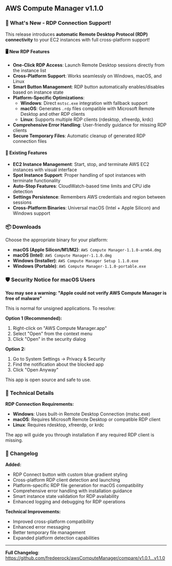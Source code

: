## AWS Compute Manager v1.1.0

### 🎉 What's New - RDP Connection Support!

This release introduces **automatic Remote Desktop Protocol (RDP) connectivity** to your EC2 instances with full cross-platform support!

#### 🖥️ New RDP Features
- **One-Click RDP Access**: Launch Remote Desktop sessions directly from the instance list
- **Cross-Platform Support**: Works seamlessly on Windows, macOS, and Linux
- **Smart Button Management**: RDP button automatically enables/disables based on instance state
- **Platform-Specific Optimizations**:
  - **Windows**: Direct `mstsc.exe` integration with fallback support
  - **macOS**: Generates `.rdp` files compatible with Microsoft Remote Desktop and other RDP clients
  - **Linux**: Supports multiple RDP clients (rdesktop, xfreerdp, krdc)
- **Comprehensive Error Handling**: User-friendly guidance for missing RDP clients
- **Secure Temporary Files**: Automatic cleanup of generated RDP connection files

#### 🚀 Existing Features
- **EC2 Instance Management**: Start, stop, and terminate AWS EC2 instances with visual interface
- **Spot Instance Support**: Proper handling of spot instances with terminate functionality
- **Auto-Stop Features**: CloudWatch-based time limits and CPU idle detection
- **Settings Persistence**: Remembers AWS credentials and region between sessions
- **Cross-Platform Binaries**: Universal macOS (Intel + Apple Silicon) and Windows support

### 📦 Downloads

Choose the appropriate binary for your platform:

- **macOS (Apple Silicon/M1/M2)**: `AWS Compute Manager-1.1.0-arm64.dmg`
- **macOS (Intel)**: `AWS Compute Manager-1.1.0.dmg`
- **Windows (Installer)**: `AWS Compute Manager Setup 1.1.0.exe`
- **Windows (Portable)**: `AWS Compute Manager-1.1.0-portable.exe`

### 🛡️ Security Notice for macOS Users

**You may see a warning: "Apple could not verify AWS Compute Manager is free of malware"**

This is normal for unsigned applications. To resolve:

**Option 1 (Recommended):**
1. Right-click on "AWS Compute Manager.app"
2. Select "Open" from the context menu
3. Click "Open" in the security dialog

**Option 2:**
1. Go to System Settings → Privacy & Security
2. Find the notification about the blocked app
3. Click "Open Anyway"

This app is open source and safe to use.

### 🔧 Technical Details

**RDP Connection Requirements:**
- **Windows**: Uses built-in Remote Desktop Connection (mstsc.exe)
- **macOS**: Requires Microsoft Remote Desktop or compatible RDP client
- **Linux**: Requires rdesktop, xfreerdp, or krdc

The app will guide you through installation if any required RDP client is missing.

### 📝 Changelog

**Added:**
- RDP Connect button with custom blue gradient styling
- Cross-platform RDP client detection and launching
- Platform-specific RDP file generation for macOS compatibility
- Comprehensive error handling with installation guidance
- Smart instance state validation for RDP availability
- Enhanced logging and debugging for RDP operations

**Technical Improvements:**
- Improved cross-platform compatibility
- Enhanced error messaging
- Better temporary file management
- Expanded platform detection capabilities

---

**Full Changelog**: https://github.com/fredeerock/awsComputeManager/compare/v1.0.1...v1.1.0